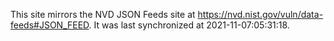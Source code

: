 This site mirrors the NVD JSON Feeds site at https://nvd.nist.gov/vuln/data-feeds#JSON_FEED. It was last synchronized at 2021-11-07:05:31:18.